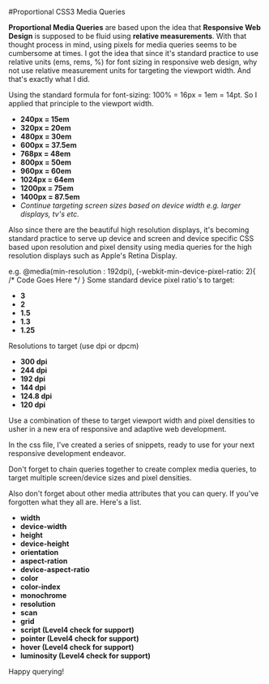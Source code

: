#Proportional CSS3 Media Queries

**Proportional Media Queries** are based upon the idea that **Responsive Web Design** is supposed to be fluid using **relative measurements**. With that thought process in mind, using pixels for media queries seems to be cumbersome at times. I got the idea that since it's standard practice to use relative units (ems, rems, %) for font sizing in responsive web design, why not use relative measurement units for targeting the viewport width. And that's exactly what I did. 

Using the standard formula for font-sizing: 100% = 16px = 1em = 14pt.
So I applied that principle to the viewport width.
  * **240px = 15em**
  * **320px = 20em**
  * **480px = 30em**
  * **600px = 37.5em**
  * **768px = 48em**
  * **800px = 50em**
  * **960px = 60em**
  * **1024px = 64em**
  * **1200px = 75em**
  * **1400px = 87.5em**
  * *Continue targeting screen sizes based on device width e.g. larger displays, tv's etc.* 

Also since there are the beautiful high resolution displays, it's becoming standard practice to serve up device and screen and device specific CSS based upon resolution and pixel density using media queries for the high resolution displays such as Apple's Retina Display. 

e.g. @media(min-resolution : 192dpi), (-webkit-min-device-pixel-ratio: 2){
      /* Code Goes Here */
      }
Some standard device pixel ratio's to target:
  * **3**
  * **2**
  * **1.5**
  * **1.3**
  * **1.25**

Resolutions to target (use dpi or dpcm)
  * **300 dpi**
  * **244 dpi**
  * **192 dpi**
  * **144 dpi**
  * **124.8 dpi**
  * **120 dpi**

Use a combination of these to target viewport width and pixel densities to usher in a new era of responsive and adaptive web development.

In the css file, I've created a series of snippets, ready to use for your next responsive development endeavor.

Don't forget to chain queries together to create complex media queries, to target multiple screen/device sizes and pixel densities.

Also don't forget about other media attributes that you can query. If you've forgotten what they all are. Here's a list.
  * **width**
  * **device-width**
  * **height**
  * **device-height**
  * **orientation**
  * **aspect-ration**
  * **device-aspect-ratio**
  * **color**
  * **color-index**
  * **monochrome**
  * **resolution**
  * **scan**
  * **grid**
  * **script (Level4 check for support)**
  * **pointer (Level4 check for support)**
  * **hover (Level4 check for support)**
  * **luminosity (Level4 check for support)**
  
Happy querying!